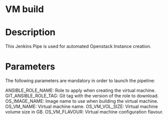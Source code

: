 VM build
========

# Description

This Jenkins Pipe is used for automated Openstack Instance creation.

# Parameters

The following parameters are mandatory in order to launch the pipeline:

ANSIBLE_ROLE_NAME: Role to apply when creating the virtual machine.
GIT_ANSIBLE_ROLE_TAG: Git tag with the version of the role to download.
OS_IMAGE_NAME: Image name to use when building the virtual machine.
OS_VM_NAME: Virtual machine name.
OS_VM_VOL_SIZE: Virtual machine volume size in GB.
OS_VM_FLAVOUR: Virtual machine configuration flavour.
